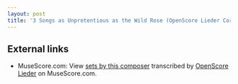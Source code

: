 ```yaml
---
layout: post
title: '3 Songs as Unpretentious as the Wild Rose (OpenScore Lieder Corpus)'
---
```


## External links

- MuseScore.com: View [sets by this composer] transcribed by [OpenScore Lieder] on MuseScore.com.

[sets by this composer]: https://musescore.com/openscore-lieder-corpus/sets/5106885
[OpenScore Lieder]: https://musescore.com/openscore-lieder-corpus

